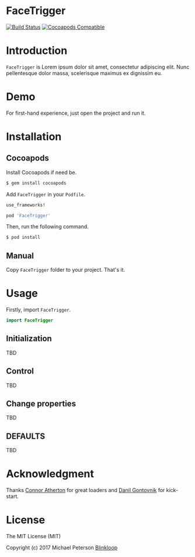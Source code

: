 FaceTrigger
===================

[![Build Status](https://travis-ci.org/barnaclejive/FaceTrigger.svg?branch=master)](https://travis-ci.org/barnaclejive/FaceTrigger)
[![Cocoapods Compatible](https://img.shields.io/cocoapods/v/FaceTrigger.svg)](https://img.shields.io/cocoapods/v/FaceTrigger.svg)

# Introduction
`FaceTrigger` is Lorem ipsum dolor sit amet, consectetur adipiscing elit. Nunc pellentesque dolor massa, scelerisque maximus ex dignissim eu.


# Demo

For first-hand experience, just open the project and run it.


# Installation

## Cocoapods

Install Cocoapods if need be.

```bash
$ gem install cocoapods
```

Add `FaceTrigger` in your `Podfile`.

```ruby
use_frameworks!

pod 'FaceTrigger'
```

Then, run the following command.

```bash
$ pod install
```

## Manual

Copy `FaceTrigger` folder to your project. That's it.


# Usage

Firstly, import `FaceTrigger`.

```swift
import FaceTrigger
```

## Initialization

TBD

## Control

TBD

## Change properties

TBD


## DEFAULTS

TBD

# Acknowledgment

Thanks [Connor Atherton](https://github.com/ConnorAtherton) for great loaders and [Danil Gontovnik](https://github.com/gontovnik) for kick-start.

# License

The MIT License (MIT)

Copyright (c) 2017 Michael Peterson [Blinkloop](http://blinkloop.com)

